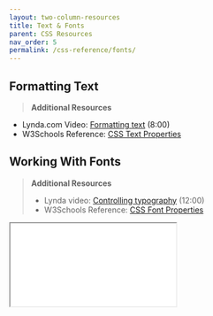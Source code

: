 ```yaml
---
layout: two-column-resources
title: Text & Fonts
parent: CSS Resources
nav_order: 5
permalink: /css-reference/fonts/
---
```


## Formatting Text
> **Additional Resources**
* Lynda.com Video: [Formatting text](https://www.lynda.com/CSS-tutorials/Formatting-text/417645/484785-4.html) (8:00)
* W3Schools Reference: [CSS Text Properties](http://www.w3schools.com/css/css_text.asp)

## Working With Fonts
> **Additional Resources**
> * Lynda video: [Controlling typography](http://www.lynda.com/MyPlaylist/Watch/8328891/196181?autoplay=true) (12:00)
> * W3Schools Reference: [CSS Font Properties
](http://www.w3schools.com/css/css_font.asp)

<iframe src="//codepen.io/alexpeach/embed/xOdLpg/?theme-id=18654&default-tab=html,result" allowfullscreen="true" class="codepen-frame"></iframe>
